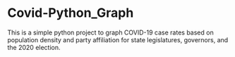 # Covid-Python_Graph
This is a simple python project to graph COVID-19 case rates based on population density and party affiliation for 
state legislatures, governors, and the 2020 election.